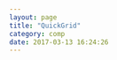 ```yaml
---
layout: page
title: "QuickGrid"
category: comp
date: 2017-03-13 16:24:26
---
```


<div id="root"></div>
<script src="../lib/Common.js"></script>
<script src="../lib/QuickGrid.js"></script>